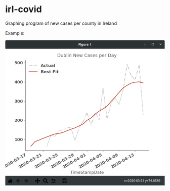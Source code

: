 # irl-covid
Graphing program of new cases per county in Ireland

Example:

![Graph of new cases in Dublin](dublin-graph.png "Dublin Example")
